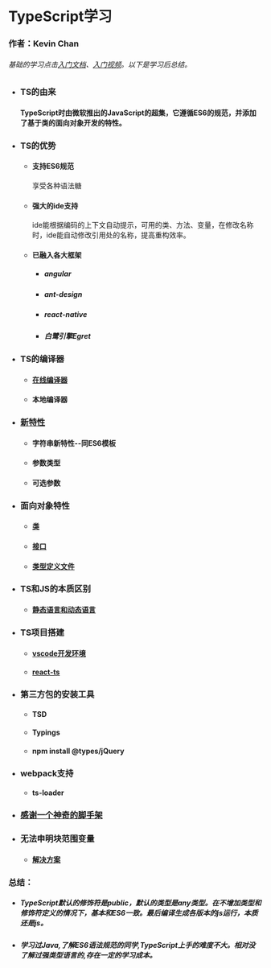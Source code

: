 # **TypeScript学习**
### 作者：Kevin Chan
###### *基础的学习点击[入门文档](https://ts.xcatliu.com/)、[入门视频](https://www.imooc.com/learn/763)。以下是学习后总结。* 

* ### TS的由来

    #### TypeScript时由微软推出的JavaScript的超集，它遵循ES6的规范，并添加了基于类的面向对象开发的特性。

* ### TS的优势

    * #### 支持ES6规范

        享受各种语法糖

    * #### 强大的ide支持

       ide能根据编码的上下文自动提示，可用的类、方法、变量，在修改名称时，ide能自动修改引用处的名称，提高重构效率。

    * #### 已融入各大框架

        * ##### angular
        * ##### ant-design
        * ##### react-native
        * ##### 白鹭引擎Egret

* ### TS的编译器

    * #### [在线编译器](http://www.typescriptlang.org/play/index.html)
    * #### 本地编译器

* ### [新特性](./detail/NEWFEATURES.md)

    * #### 字符串新特性--同ES6模板
    * #### 参数类型
    * #### 可选参数

* ### 面向对象特性

    * #### [类](./detail/CLASS.md)
    * #### [接口](./detail/INTERFACE.md)
    * #### [类型定义文件](https://github.com/DefinitelyTyped/DefinitelyTyped)

* ### TS和JS的本质区别

    * #### [静态语言和动态语言](./detail/DYNAMICVSSTATIC.md)

* ### TS项目搭建

    * #### [vscode开发环境](https://zhuanlan.zhihu.com/p/21611724)
    * #### [react-ts](https://www.zhihu.com/question/38838053)

* ### 第三方包的安装工具

    * #### TSD
    * #### Typings
    * #### npm install @types/jQuery

* ### webpack支持

    *   #### ts-loader

* ### [感谢一个神奇的脚手架](https://github.com/nestjs/nest)

* ### 无法申明块范围变量 

    * #### [解决方案](https://www.jianshu.com/p/78268bd9af0a)

### 总结：

   * ##### *TypeScript默认的修饰符是public，默认的类型是any类型。在不增加类型和修饰符定义的情况下，基本和ES6一致。最后编译生成各版本的js运行，本质还是js*。
   * ##### *学习过Java,了解ES6语法规范的同学,TypeScript上手的难度不大。相对没了解过强类型语言的,存在一定的学习成本。*